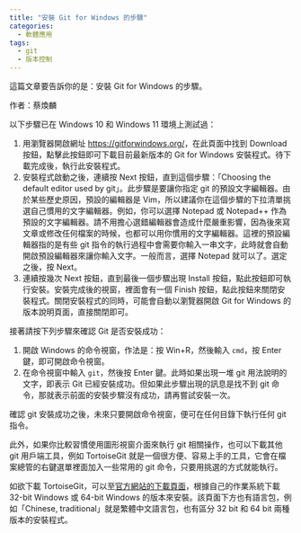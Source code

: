 ```yaml
---
title: "安裝 Git for Windows 的步驟"
categories:
  - 軟體應用
tags:
  - git
  - 版本控制
---
```


這篇文章要告訴你的是：安裝 Git for Windows 的步驟。

作者：蔡煥麟

以下步驟已在 Windows 10 和 Windows 11 環境上測試過：

1. 用瀏覽器開啟網址 <https://gitforwindows.org/>，在此頁面中找到 Download 按鈕，點擊此按鈕即可下載目前最新版本的 Git for Windows 安裝程式。待下載完成後，執行此安裝程式。
2. 安裝程式啟動之後，連續按 Next 按鈕，直到這個步驟：「Choosing the default editor used by git」。此步驟是要讓你指定 git 的預設文字編輯器。由於某些歷史原因，預設的編輯器是 Vim，所以建議你在這個步驟的下拉清單挑選自己慣用的文字編輯器。例如，你可以選擇  Notepad 或 Notepad++ 作為預設的文字編輯器。請不用擔心選錯編輯器會造成什麼嚴重影響，因為後來寫文章或修改任何檔案的時候，也都可以用你慣用的文字編輯器。這裡的預設編輯器指的是有些 git 指令的執行過程中會需要你輸入一串文字，此時就會自動開啟預設編輯器來讓你輸入文字。一般而言，選擇 Notepad 就可以了。選定之後，按 Next。
3. 連續按幾次 Next 按鈕，直到最後一個步驟出現 Install 按鈕，點此按鈕即可執行安裝。安裝完成後的視窗，裡面會有一個 Finish 按鈕，點此按鈕來關閉安裝程式。關閉安裝程式的同時，可能會自動以瀏覽器開啟 Git for Windows 的版本說明頁面，直接關閉即可。

接著請按下列步驟來確認 Git 是否安裝成功：

1. 開啟 Windows 的命令視窗，作法是：按 Win+R，然後輸入 `cmd`，按 Enter 鍵，即可開啟命令視窗。
2. 在命令視窗中輸入 `git`，然後按 Enter 鍵。此時如果出現一堆 git 用法說明的文字，即表示 Git 已經安裝成功。但如果此步驟出現的訊息是找不到 git 命令，那就表示前面的安裝步驟沒有成功，請再嘗試安裝一次。

確認 git 安裝成功之後，未來只要開啟命令視窗，便可在任何目錄下執行任何 git 指令。

此外，如果你比較習慣使用圖形視窗介面來執行 git 相關操作，也可以下載其他 git 用戶端工具，例如 TortoiseGit 就是一個很方便、容易上手的工具，它會在檔案總管的右鍵選單裡面加入一些常用的 git 命令，只要用挑選的方式就能執行。

如欲下載 TortoiseGit，可以至[官方網站的下載頁面](https://tortoisegit.org/download/)，根據自己的作業系統下載 32-bit Windows 或 64-bit Windows 的版本來安裝。該頁面下方也有語言包，例如「Chinese, traditional」就是繁體中文語言包，也有區分 32 bit 和 64 bit 兩種版本的安裝程式。
